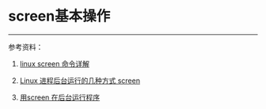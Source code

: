 # screen基本操作






---
参考资料：
1. [linux screen 命令详解](https://www.cnblogs.com/mchina/archive/2013/01/30/2880680.html)

2. [Linux 进程后台运行的几种方式 screen](https://blog.csdn.net/zhaoyanjun6/article/details/80580779)

3. [用screen 在后台运行程序](https://blog.csdn.net/hejunqing14/article/details/50338161)

